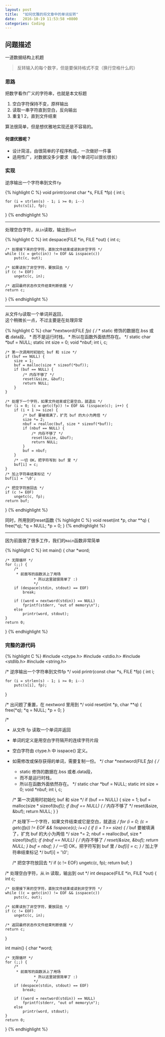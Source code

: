 ```yaml
---
layout: post
title:  "如何优雅的将文章中的单词反转"
date:   2016-10-19 11:53:58 +0800
categories: Coding
---
```


## 问题描述

一道数据结构上机题

> 反转输入的每个数字，但是要保持格式不变（换行空格什么的）

### 思路

把数字看作广义的字符串，也就是本文标题

1. 空白字符保持不变，原样输出
2. 读取一串字符直到空白，反向输出
3. 重复1 2，直到文件结束

算法很简单，但是想优雅地实现还是不容易的。  

#### 何谓优雅呢？

* 设计简洁，由很简单的子程序构成，一次做好一件事
* 适用性广，对数据没多少要求（每个单词可以很长很长）

### 实现

逆序输出一个字符串到文件`fp`

{% highlight C %}
void printr(const char *s, FILE *fp)
{
	int i;

	for (i = strlen(s) - 1; i >= 0; i--)
		putc(s[i], fp);
}
{% endhighlight %}

---

处理空白字符，从`in`读取，输出到`out`

{% highlight C %}
int despace(FILE *in, FILE *out)
{
	int c;

	/* 处理接下来的空字符，直到文件结束或读到非空字符 */
	while ((c = getc(in)) != EOF && isspace(c))
		putc(c, out);

	/* 如果读到了非空字符，要放回去 */
	if (c != EOF)
		ungetc(c, in);

	/* 返回最终状态作文件结束判断依据 */
	return c;
}
{% endhighlight %}

---

从文件`fp`读取一个单词并返回，  
这个稍微长一点，不过主要是在处理异常

{% highlight C %}
char *nextword(FILE *fp)
{
	/* 
	 * static 修饰的数据在.bss 或者.data段，
	 * 而不是运行时栈，
	 * 所以在函数外面依然存在。
	 */
	static char *buf = NULL;
	static int size = 0;
	void *nbuf;
	int i, c;


	/* 第一次调用时初始化 buf 和 size */
	if (buf == NULL) {
		size = 1;
		buf = malloc(size * sizeof(*buf));
		if (buf == NULL) {
			/* 内存不够了 */
			reset(&size, &buf);
			return NULL;
		}
	}

	/* 处理下一个字符，如果文件结束或它是空白，就退出 */
	for (i = 0; (c = getc(fp)) != EOF && !isspace(c); i++) {
		if (i + 1 >= size) {
			/* buf 要被填满了，扩充 buf 的大小为两倍 */
			size *= 2;
			nbuf = realloc(buf, size * sizeof(*buf));
			if (nbuf == NULL) {
				/* 内存不够了 */
				reset(&size, &buf);
				return NULL;
			}
			buf = nbuf;
		}
		/* 一切 OK，把字符写到 buf 里 */
		buf[i] = c;
	}
	/* 加上字符串结束标记 */
	buf[i] = '\0';

	/* 把空字符放回去 */
	if (c != EOF)
		ungetc(c, fp);
	return buf;
}
{% endhighlight %}

同时，所用到的reset函数
{% highlight C %}
void reset(int *p, char **q)
{
	free(*q);
	*q = NULL;
	*p = 0;
}
{% endhighlight %}

---

因为前面做了很多工作，我们的`main`函数非常简单

{% highlight C %}
int main()
{
	char *word;

	/* 无限循环 */
	for (;;) {
		/*
		 * 前面写的函数派上了用场
                 * 所以这里就很简单了 :)
                 */
		if (despace(stdin, stdout) == EOF)
			break;

		if ((word = nextword(stdin)) == NULL)
			fprintf(stderr, "out of memory\n");
		else
			printr(word, stdout);
	}
	return 0;
}
{% endhighlight %}

### 完整的源代码

{% highlight C %}
#include <ctype.h>
#include <stdio.h>
#include <stdlib.h>
#include <string.h>

/* 逆序输出一个字符串到文件fp */
void printr(const char *s, FILE *fp)
{
	int i;

	for (i = strlen(s) - 1; i >= 0; i--)
		putc(s[i], fp);
}

/* 出问题了重置，在 nextword 里用到 */
void reset(int *p, char **q)
{
	free(*q);
	*q = NULL;
	*p = 0;
}

/*
 * 从文件 fp 读取一个单词并返回
 * 单词的定义是用空白字符隔开的连续字符片段
 * 空白字符由 ctype.h 中 isspace() 定义。
 * 如需修改或保存获得的单词，需要复制一份。
 */
char *nextword(FILE *fp)
{
	/* 
	 * static 修饰的数据在.bss 或者.data段，
	 * 而不是运行时栈，
	 * 所以在函数外面依然存在。
	 */
	static char *buf = NULL;
	static int size = 0;
	void *nbuf;
	int i, c;


	/* 第一次调用时初始化 buf 和 size */
	if (buf == NULL) {
		size = 1;
		buf = malloc(size * sizeof(*buf));
		if (buf == NULL) {
			/* 内存不够了 */
			reset(&size, &buf);
			return NULL;
		}
	}

	/* 处理下一个字符，如果文件结束或它是空白，就退出 */
	for (i = 0; (c = getc(fp)) != EOF && !isspace(c); i++) {
		if (i + 1 >= size) {
			/* buf 要被填满了，扩充 buf 的大小为两倍 */
			size *= 2;
			nbuf = realloc(buf, size * sizeof(*buf));
			if (nbuf == NULL) {
				/* 内存不够了 */
				reset(&size, &buf);
				return NULL;
			}
			buf = nbuf;
		}
		/* 一切 OK，把字符写到 buf 里 */
		buf[i] = c;
	}
	/* 加上字符串结束标记 */
	buf[i] = '\0';

	/* 把空字符放回去 */
	if (c != EOF)
		ungetc(c, fp);
	return buf;
}

/* 处理空白字符，从 in 读取，输出到 out */
int despace(FILE *in, FILE *out)
{
	int c;

	/* 处理接下来的空字符，直到文件结束或读到非空字符 */
	while ((c = getc(in)) != EOF && isspace(c))
		putc(c, out);

	/* 如果读到了非空字符，要放回去 */
	if (c != EOF)
		ungetc(c, in);

	/* 返回最终状态作文件结束判断依据 */
	return c;
}

int main()
{
	char *word;

	/* 无限循环 */
	for (;;) {
		/*
		 * 前面写的函数派上了用场
                 * 所以这里就很简单了 :)
                 */
		if (despace(stdin, stdout) == EOF)
			break;

		if ((word = nextword(stdin)) == NULL)
			fprintf(stderr, "out of memory\n");
		else
			printr(word, stdout);
	}
	return 0;
}
{% endhighlight %}
